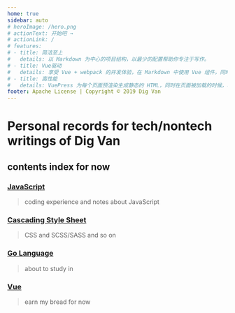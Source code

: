 ```yaml
---
home: true
sidebar: auto
# heroImage: /hero.png
# actionText: 开始吧 →
# actionLink: /
# features:
# - title: 简洁至上
#   details: 以 Markdown 为中心的项目结构，以最少的配置帮助你专注于写作。
# - title: Vue驱动
#   details: 享受 Vue + webpack 的开发体验，在 Markdown 中使用 Vue 组件，同时可以使用 Vue 来开发自定义主题。
# - title: 高性能
#   details: VuePress 为每个页面预渲染生成静态的 HTML，同时在页面被加载的时候，将作为 SPA 运行。
footer: Apache License | Copyright © 2019 Dig Van
---
```

# Personal records for tech/nontech writings of Dig Van

## contents index for now

### [JavaScript](/JavaScript/)

> coding experience and notes about JavaScript

### [Cascading Style Sheet](/CSS/)

> CSS and SCSS/SASS and so on

### [Go Language](/Golang/)

> about to study in

### [Vue](/Vue/)

> earn my bread for now 